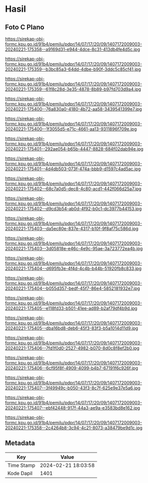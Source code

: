 # Hasil

## Foto C Plano

https://sirekap-obj-formc.kpu.go.id/91b4/pemilu/pdpr/14/07/17/20/09/1407172009003-20240221-175358--a9169d31-e944-4dce-8c31-413db4fe4d5c.jpg

https://sirekap-obj-formc.kpu.go.id/91b4/pemilu/pdpr/14/07/17/20/09/1407172009003-20240221-175359--b3bc85a3-64dd-4dbe-b90f-3ddc5c85cf41.jpg

https://sirekap-obj-formc.kpu.go.id/91b4/pemilu/pdpr/14/07/17/20/09/1407172009003-20240221-175359--61f8c28d-3e35-4878-8b89-b97fd703d9a4.jpg

https://sirekap-obj-formc.kpu.go.id/91b4/pemilu/pdpr/14/07/17/20/09/1407172009003-20240221-175400--76a830a0-4180-4b72-aa58-3439541399e7.jpg

https://sirekap-obj-formc.kpu.go.id/91b4/pemilu/pdpr/14/07/17/20/09/1407172009003-20240221-175400--1f3055d5-e71c-4661-aa13-9311896f709e.jpg

https://sirekap-obj-formc.kpu.go.id/91b4/pemilu/pdpr/14/07/17/20/09/1407172009003-20240221-175401--292ae054-b65b-4447-8828-684f02dab94e.jpg

https://sirekap-obj-formc.kpu.go.id/91b4/pemilu/pdpr/14/07/17/20/09/1407172009003-20240221-175401--4d4db503-073f-474a-bbb9-d1597c4ad5ac.jpg

https://sirekap-obj-formc.kpu.go.id/91b4/pemilu/pdpr/14/07/17/20/09/1407172009003-20240221-175402--68c7a0d5-dec8-4c80-acd1-442f066d25a7.jpg

https://sirekap-obj-formc.kpu.go.id/91b4/pemilu/pdpr/14/07/17/20/09/1407172009003-20240221-175402--d9cd3b54-ab0d-4f92-b0c1-dc3977b44153.jpg

https://sirekap-obj-formc.kpu.go.id/91b4/pemilu/pdpr/14/07/17/20/09/1407172009003-20240221-175403--da5ec80e-837e-4317-b10f-9f8af75c586d.jpg

https://sirekap-obj-formc.kpu.go.id/91b4/pemilu/pdpr/14/07/17/20/09/1407172009003-20240221-175403--3d05818e-e46c-4e9c-95ae-3a723772ea4b.jpg

https://sirekap-obj-formc.kpu.go.id/91b4/pemilu/pdpr/14/07/17/20/09/1407172009003-20240221-175404--d695fb3e-4f4d-4c4b-b44b-51920fb8c833.jpg

https://sirekap-obj-formc.kpu.go.id/91b4/pemilu/pdpr/14/07/17/20/09/1407172009003-20240221-175404--b055d357-bedf-45f7-86e4-5852181932e7.jpg

https://sirekap-obj-formc.kpu.go.id/91b4/pemilu/pdpr/14/07/17/20/09/1407172009003-20240221-175405--e118fd33-b501-41ee-ad89-b2af79df4b9d.jpg

https://sirekap-obj-formc.kpu.go.id/91b4/pemilu/pdpr/14/07/17/20/09/1407172009003-20240221-175405--dba16bd8-deb6-45f3-83f3-b5a1014d11d9.jpg

https://sirekap-obj-formc.kpu.go.id/91b4/pemilu/pdpr/14/07/17/20/09/1407172009003-20240221-175406--7fd1f0d0-2527-4982-b070-8d0c8f8ef2b0.jpg

https://sirekap-obj-formc.kpu.go.id/91b4/pemilu/pdpr/14/07/17/20/09/1407172009003-20240221-175406--6cf95f8f-4909-4099-b4b7-67191f6c926f.jpg

https://sirekap-obj-formc.kpu.go.id/91b4/pemilu/pdpr/14/07/17/20/09/1407172009003-20240221-175407--3f49949c-b050-43f3-8c7f-625e9e37e5a6.jpg

https://sirekap-obj-formc.kpu.go.id/91b4/pemilu/pdpr/14/07/17/20/09/1407172009003-20240221-175407--ebf42448-917f-44a3-ae9a-e3583bd8e162.jpg

https://sirekap-obj-formc.kpu.go.id/91b4/pemilu/pdpr/14/07/17/20/09/1407172009003-20240221-175358--2c4264b8-3c94-4c21-8073-a38479be9d1c.jpg


## Metadata

| Key        | Value               |
| ---------- | ------------------- |
| Time Stamp | 2024-02-21 18:03:58 |
| Kode Dapil | 1401                |



